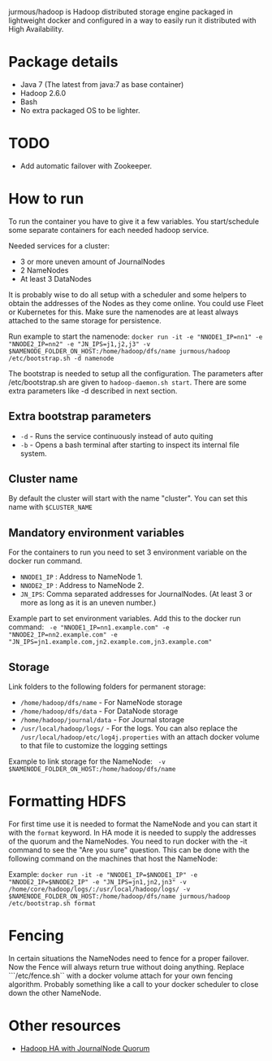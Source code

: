 jurmous/hadoop is Hadoop distributed storage engine packaged in lightweight docker and configured in a way to easily run it distributed with High Availability.

# Package details
* Java 7 (The latest from java:7 as base container)
* Hadoop 2.6.0
* Bash
* No extra packaged OS to be lighter.

# TODO
* Add automatic failover with Zookeeper.

# How to run
To run the container you have to give it a few variables. You start/schedule some separate containers for each needed hadoop service. 

Needed services for a cluster:

* 3 or more uneven amount of JournalNodes
* 2 NameNodes
* At least 3 DataNodes

It is probably wise to do all setup with a scheduler and some helpers to obtain the addresses of the Nodes as they come online. You could use Fleet or Kubernetes for this. Make sure the namenodes are at least always attached to the same storage for persistence.

Run example to start the namenode:
``` docker run -it -e "NNODE1_IP=nn1" -e "NNODE2_IP=nn2" -e "JN_IPS=j1,j2,j3" -v $NAMENODE_FOLDER_ON_HOST:/home/hadoop/dfs/name jurmous/hadoop /etc/bootstrap.sh -d namenode ```

The bootstrap is needed to setup all the configuration.
The parameters after /etc/bootstrap.sh  are given to ```hadoop-daemon.sh start```.  There are some extra parameters like -d described in next section.
## Extra bootstrap parameters
* ```-d``` - Runs the service continuously instead of auto quiting
* ```-b``` - Opens a bash terminal after starting to inspect its internal file system.

## Cluster name
By default the cluster will start with the name "cluster". You can set this name with ```$CLUSTER_NAME```

## Mandatory environment variables
For the containers to run you need to set 3 environment variable on the docker run command.

* ```NNODE1_IP``` : Address to NameNode 1.
* ```NNODE2_IP``` : Address to NameNode 2.
* ```JN_IPS```: Comma separated addresses for JournalNodes. (At least 3 or more as long as it is an uneven number.)

Example part to set environment variables. Add this to the docker run command:
``` -e "NNODE1_IP=nn1.example.com" -e "NNODE2_IP=nn2.example.com" -e "JN_IPS=jn1.example.com,jn2.example.com,jn3.example.com"```

## Storage
Link folders to the following folders for permanent storage:

* ```/home/hadoop/dfs/name``` - For NameNode storage
* ```/home/hadoop/dfs/data``` - For DataNode storage
* ```/home/hadoop/journal/data``` - For Journal storage
* ```/usr/local/hadoop/logs/``` - For the logs. You can also replace the ```/usr/local/hadoop/etc/log4j.properties``` with an attach docker volume to that file to customize the logging settings

Example to link storage for the NameNode:
``` -v $NAMENODE_FOLDER_ON_HOST:/home/hadoop/dfs/name```

# Formatting HDFS
For first time use it is needed to format the NameNode and you can start it with the ```format``` keyword. In HA mode it is needed to supply the addresses of the quorum and the NameNodes. You need to run docker with the -it command to see the "Are you sure" question. This can be done with the following command on the machines that host the NameNode:

Example:
```docker run -it -e "NNODE1_IP=$NNODE1_IP" -e "NNODE2_IP=$NNODE2_IP" -e "JN_IPS=jn1,jn2,jn3" -v /home/core/hadoop/logs/:/usr/local/hadoop/logs/ -v  $NAMENODE_FOLDER_ON_HOST:/home/hadoop/dfs/name jurmous/hadoop /etc/bootstrap.sh format```

# Fencing
In certain situations the NameNodes need to fence for a proper failover. Now the Fence will always return true without doing anything. Replace ```/etc/fence.sh`` with a docker volume attach for your own fencing algorithm. Probably something like a call to your docker scheduler to close down the other NameNode.

# Other resources
* [Hadoop HA with JournalNode Quorum](https://hadoop.apache.org/docs/r2.3.0/hadoop-yarn/hadoop-yarn-site/HDFSHighAvailabilityWithQJM.html)